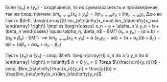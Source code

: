 
Если $\{x_n\}$ и $\{y_n\}$ - сходящиеся, то их сумма/разность и произведение, так же сход. причем:
	$lim_{n\to\infty}(x_n \pm y_n) = lim_{n\to\infty}x_n \pm lim_{n\to\infty}y_n$
Док-во
	Пусть $\left. \begin{array}{l} lim_{n\to\infty}x_n=a\\ lim_{n\to\infty}x_n=a \end{array} \right\} \implies \begin{cases} x_n = a + \alpha_n \\ y_n = b + \beta_n \end{cases} \quad \alpha_n, \beta_n$ - БМП
	$(x_n \pm y_n) - (a \pm b) = (\alpha_n \pm \beta_n)$ - БМП $\implies lim_{n\to\infty}(x_n \pm y_n) = a$ 
	$(x_ny_n-ab) = (a+\alpha_n)(b+\beta_n) - ab = (a\beta_n + b\alpha_n + \alpha_n - \beta_n)$

Пусть
	$\{x_n\}$ и $\{y_n\}$ - сход: $\left. \begin{array}{l} x_n \to a \\ y_n \to b \end{array} \right\} n \to\infty$ 
	$b \neq 0$
	$y_n \neq 0$
Тогда
	$\{\frac{x_n}{y_n}\}$ - сход.
	$lim_{n\to\infty}\frac{x_n}{y_n} = \frac{a}{b} = \frac{lim_{n\to\infty}x_n}{lim_{n\to\infty}y_n}$
	
